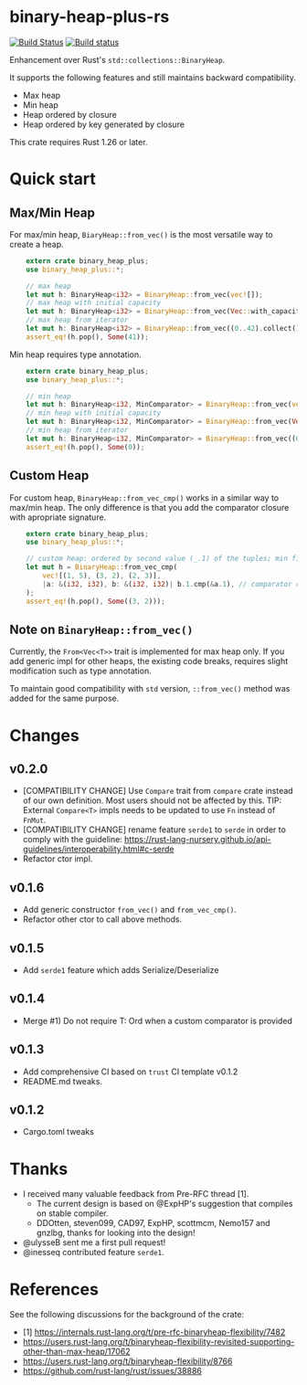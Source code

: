 # binary-heap-plus-rs

[![Build Status](https://travis-ci.org/sekineh/binary-heap-plus-rs.svg?branch=master)](https://travis-ci.org/sekineh/binary-heap-plus-rs)
[![Build status](https://ci.appveyor.com/api/projects/status/oewb6667ul5pl05d?svg=true)](https://ci.appveyor.com/project/sekineh/binary-heap-plus-rs)

Enhancement over Rust's `std::collections::BinaryHeap`.

It supports the following features and still maintains backward compatibility.
- Max heap
- Min heap
- Heap ordered by closure
- Heap ordered by key generated by closure

This crate requires Rust 1.26 or later.

# Quick start

## Max/Min Heap
For max/min heap, `BiaryHeap::from_vec()` is the most versatile way to create a heap.

```rust
    extern crate binary_heap_plus;
    use binary_heap_plus::*;

    // max heap
    let mut h: BinaryHeap<i32> = BinaryHeap::from_vec(vec![]);
    // max heap with initial capacity
    let mut h: BinaryHeap<i32> = BinaryHeap::from_vec(Vec::with_capacity(16));
    // max heap from iterator
    let mut h: BinaryHeap<i32> = BinaryHeap::from_vec((0..42).collect());
    assert_eq!(h.pop(), Some(41));
```
Min heap requires type annotation.
```rust
    extern crate binary_heap_plus;
    use binary_heap_plus::*;

    // min heap
    let mut h: BinaryHeap<i32, MinComparator> = BinaryHeap::from_vec(vec![]);
    // min heap with initial capacity
    let mut h: BinaryHeap<i32, MinComparator> = BinaryHeap::from_vec(Vec::with_capacity(16));
    // min heap from iterator
    let mut h: BinaryHeap<i32, MinComparator> = BinaryHeap::from_vec((0..42).collect());
    assert_eq!(h.pop(), Some(0));
```

## Custom Heap
For custom heap, `BinaryHeap::from_vec_cmp()` works in a similar way to max/min heap. The only difference is that you add the comparator closure with apropriate signature.
```rust
    extern crate binary_heap_plus;
    use binary_heap_plus::*;

    // custom heap: ordered by second value (_.1) of the tuples; min first
    let mut h = BinaryHeap::from_vec_cmp(
        vec![(1, 5), (3, 2), (2, 3)],
        |a: &(i32, i32), b: &(i32, i32)| b.1.cmp(&a.1), // comparator closure here
    );
    assert_eq!(h.pop(), Some((3, 2)));
```

## Note on `BinaryHeap::from_vec()`

Currently, the `From<Vec<T>>` trait is implemented for max heap only.
If you add generic impl for other heaps, the existing code breaks, requires 
slight modification such as type annotation.

To maintain good compatibility with `std` version, `::from_vec()` method was added
for the same purpose.

# Changes

## v0.2.0

* [COMPATIBILITY CHANGE] Use `Compare` trait from `compare` crate instead of our own definition.
Most users should not be affected by this. TIP: External `Compare<T>` impls needs to be updated to use `Fn` instead of `FnMut`.
* [COMPATIBILITY CHANGE] rename feature `serde1` to `serde` in order to comply with the guideline: 
https://rust-lang-nursery.github.io/api-guidelines/interoperability.html#c-serde
* Refactor ctor impl.

## v0.1.6

* Add generic constructor `from_vec()` and `from_vec_cmp()`.
* Refactor other ctor to call above methods.

## v0.1.5

* Add `serde1` feature which adds Serialize/Deserialize

## v0.1.4

* Merge #1) Do not require T: Ord when a custom comparator is provided

## v0.1.3

* Add comprehensive CI based on `trust` CI template v0.1.2
* README.md tweaks.

## v0.1.2

* Cargo.toml tweaks

# Thanks

- I received many valuable feedback from Pre-RFC thread [1].
  - The current design is based on @ExpHP's suggestion that compiles on stable compiler.
  - DDOtten, steven099, CAD97, ExpHP, scottmcm, Nemo157 and gnzlbg, thanks for looking into the design!
- @ulysseB sent me a first pull request!
- @inesseq contributed feature `serde1`.

# References

See the following discussions for the background of the crate:
- [1] https://internals.rust-lang.org/t/pre-rfc-binaryheap-flexibility/7482
- https://users.rust-lang.org/t/binaryheap-flexibility-revisited-supporting-other-than-max-heap/17062
- https://users.rust-lang.org/t/binaryheap-flexibility/8766
- https://github.com/rust-lang/rust/issues/38886

